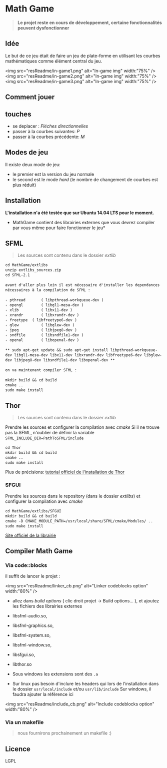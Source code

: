 Math Game
===================

> **Le projet reste en cours de développement, certaine fonctionnalités peuvent dysfonctionner**


Idée
-------------
Le but de ce jeu était de faire un jeu de plate-forme en utilisant les courbes mathématiques comme élément central du jeu.

<img src="resReadme/in-game1.png" alt="In-game img" width:"75%" />
<img src="resReadme/in-game2.png" alt="In-game img" width:"75%" />
<img src="resReadme/in-game3.png" alt="In-game img" width:"75%" />



Comment jouer
-------------------
## touches
* se deplacer : *Fléches directionnelles*
* passer à la courbes suivantes: *P*
* passer à la courbes précédente: *M*

Modes de jeu
-------------------
Il existe deux mode de jeu:

- le premier est la version du jeu normale
- le second est le mode _hard_ (le nombre de changement de courbes est plus réduit)

Installation
-------------
**L'installation n'a été testée que sur Ubuntu 14.04 LTS pour le moment.**

* MathGame contient des librairies externes que vous devrez compiler par vous même pour faire fonctionner le jeu*

## SFML
> Les sources sont contenu dans le dossier _extlib_

	cd MathGame/extlibs
	unzip extlibs_sources.zip
	cd SFML-2.1

	avant d'aller plus loin il est nécessaire d'installer les dependances nécessaires à la compilation de SFML :

	- pthread		( libpthread-workqueue-dev )
	- opengl		( libgl1-mesa-dev )
	- xlib			( libx11-dev )
	- xrandr		( libxrandr-dev )
	- freetype	( libfreetype6-dev )
	- glew			( libglew-dev )
	- jpeg			( libjpeg8-dev )
	- sndfile		( libsndfile1-dev )
	- openal		( libopenal-dev )

	** sudo apt-get update && sudo apt-get install libpthread-workqueue-dev libgl1-mesa-dev libx11-dev libxrandr-dev libfreetype6-dev libglew-dev libjpeg8-dev libsndfile1-dev libopenal-dev **

	on va maintenant compiler SFML :

	mkdir build && cd build
	cmake ..
	sudo make install

## Thor
> Les sources sont contenu dans le dossier _extlib_

Prendre les sources et configurer la compilation avec *cmake*
Si il ne trouve pas la SFML, n'oublier de définir la variable `SFML_INCLUDE_DIR=PathToSFML/include`

	cd Thor
	mkdir build && cd build
	cmake ..
	sudo make install

Plus de précisions:
[tutorial officiel de l'installation de Thor](http://www.bromeon.ch/libraries/thor/tutorials/v2.0/installation.html)

### SFGUI
Prendre les sources dans le repository (dans le dossier _extlibs_) et configurer la compilation avec *cmake*

	cd MathGame/extlibs/SFGUI
	mkdir build && cd build
	cmake -D CMAKE_MODULE_PATH=/usr/local/share/SFML/cmake/Modules/ ..
	sudo make install

[Site officiel de la librairie](http://sfgui.sfml-dev.de/)

## Compiler Math Game
### Via code::blocks
il suffit de lancer le projet :

<img src="resReadme/linker_cb.png" alt="Linker codeblocks option" width:"80%" />


- allez dans _build options_ ( clic droit projet -> Build options... ), et ajoutez les fichiers des librairies externes
- libsfml-audio.so,
- libsfml-graphics.so,
- libsfml-system.so,
- libsfml-window.so,
- libsfgui.so,
- libthor.so

- Sous windows les extensions sont des `.a`
- Sur linux pas besoin d'inclure les headers qui lors de l'installation dans le dossier `usr/local/include` et/ou `usr/lib/include`
Sur windows, il faudra ajouter la référence ici


<img src="resReadme/include_cb.png" alt="Include codeblocks option" width:"80%" />

### Via un makefile
> nous fournirons prochainement un makefile :)

Licence
------------
LGPL

